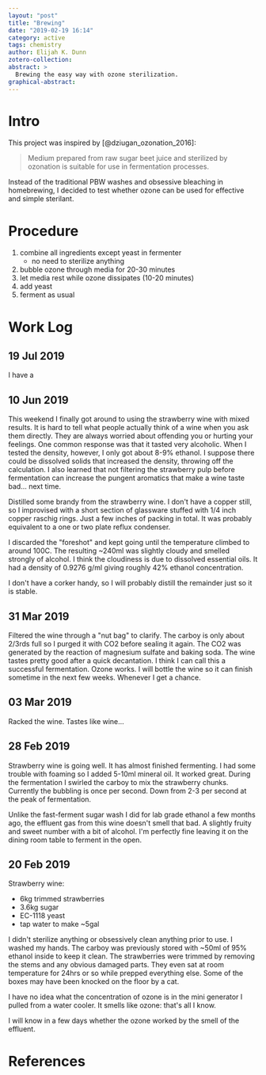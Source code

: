 ```yaml
---
layout: "post"
title: "Brewing"
date: "2019-02-19 16:14"
category: active
tags: chemistry
author: Elijah K. Dunn
zotero-collection:
abstract: >
  Brewing the easy way with ozone sterilization.
graphical-abstract:
---
```


# Intro
This project was inspired by [@dziugan_ozonation_2016]:

> Medium prepared from raw sugar beet juice and sterilized by ozonation is suitable for use in fermentation processes.

Instead of the traditional PBW washes and obsessive bleaching in homebrewing, I decided to test whether ozone can be used for effective and simple sterilant.

# Procedure

1. combine all ingredients except yeast in fermenter
    - no need to sterilize anything
2. bubble ozone through media for 20-30 minutes
3. let media rest while ozone dissipates (10-20 minutes)
4. add yeast
5. ferment as usual

# Work Log

## 19 Jul 2019
I have a

## 10 Jun 2019
This weekend I finally got around to using the strawberry wine with mixed results. It is hard to tell what people actually think of a wine when you ask them directly. They are always worried about offending you or hurting your feelings. One common response was that it tasted very alcoholic. When I tested the density, however, I only got about 8-9% ethanol. I suppose there could be dissolved solids that increased the density, throwing off the calculation. I also learned that not filtering the strawberry pulp before fermentation can increase the pungent aromatics that make a wine taste bad... next time.

Distilled some brandy from the strawberry wine. I don't have a copper still, so I improvised with a short section of glassware stuffed with 1/4 inch copper raschig rings. Just a few inches of packing in total. It was probably equivalent to a one or two plate reflux condenser.

I discarded the "foreshot" and kept going until the temperature climbed to around 100C. The resulting ~240ml was slightly cloudy and smelled strongly of alcohol. I think the cloudiness is due to dissolved essential oils. It had a density of 0.9276 g/ml giving roughly 42% ethanol concentration.

I don't have a corker handy, so I will probably distill the remainder just so it is stable.

## 31 Mar 2019
Filtered the wine through a "nut bag" to clarify. The carboy is only about 2/3rds full so I purged it with CO2 before sealing it again. The CO2 was generated by the reaction of magnesium sulfate and baking soda. The wine tastes pretty good after a quick decantation. I think I can call this a successful fermentation. Ozone works. I will bottle the wine so it can finish sometime in the next few weeks. Whenever I get a chance.

## 03 Mar 2019
Racked the wine. Tastes like wine...

## 28 Feb 2019
Strawberry wine is going well. It has almost finished fermenting. I had some trouble with foaming so I added 5-10ml mineral oil. It worked great. During the fermentation I swirled the carboy to mix the strawberry chunks. Currently the bubbling is once per second. Down from 2-3 per second at the peak of fermentation.

Unlike the fast-ferment sugar wash I did for lab grade ethanol a few months ago, the effluent gas from this wine doesn't smell that bad. A slightly fruity and sweet number with a bit of alcohol. I'm perfectly fine leaving it on the dining room table to ferment in the open.

## 20 Feb 2019
Strawberry wine:

- 6kg trimmed strawberries
- 3.6kg sugar
- EC-1118 yeast
- tap water to make ~5gal

I didn't sterilize anything or obsessively clean anything prior to use. I washed my hands. The carboy was previously stored with ~50ml of 95% ethanol inside to keep it clean. The strawberries were trimmed by removing the stems and any obvious damaged parts. They even sat at room temperature for 24hrs or so while prepped everything else. Some of the boxes may have been knocked on the floor by a cat.

I have no idea what the concentration of ozone is in the mini generator I pulled from a water cooler. It smells like ozone: that's all I know.

I will know in a few days whether the ozone worked by the smell of the effluent.

# References
